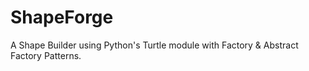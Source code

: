 # ShapeForge
A Shape Builder using Python's Turtle module with Factory &amp; Abstract Factory Patterns.
